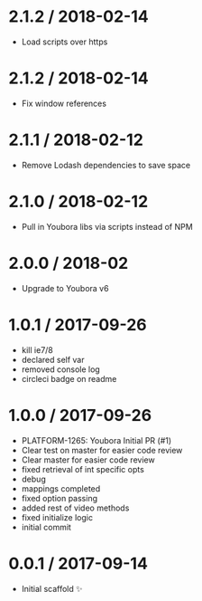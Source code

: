2.1.2 / 2018-02-14
==================

  * Load scripts over https

2.1.2 / 2018-02-14
==================

  * Fix window references

2.1.1 / 2018-02-12
==================

  * Remove Lodash dependencies to save space

2.1.0 / 2018-02-12
==================

  * Pull in Youbora libs via scripts instead of NPM

2.0.0 / 2018-02
==================

  * Upgrade to Youbora v6

1.0.1 / 2017-09-26
==================

  * kill ie7/8
  * declared self var
  * removed console log
  * circleci badge on readme

1.0.0 / 2017-09-26
==================

  * PLATFORM-1265: Youbora Initial PR (#1)
  * Clear test on master for easier code review
  * Clear master for easier code review
  * fixed retrieval of int specific opts
  * debug
  * mappings completed
  * fixed option passing
  * added rest of video methods
  * fixed initialize logic
  * initial commit

0.0.1 / 2017-09-14
==================

  * Initial scaffold :sparkles:
